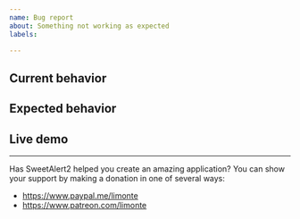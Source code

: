 ```yaml
---
name: Bug report
about: Something not working as expected
labels: 

---
```


## Current behavior

<!-- Describe how the issue manifests. -->

## Expected behavior

<!-- Describe what the desired behavior would be. -->

## Live demo

<!-- If possible, please provide a working example in order for us to be able to reproduce the issue -->

<!-- The template: https://sweetalert2.glitch.me/ - Click "Remix on Glitch" to edit it. -->

---

Has SweetAlert2 helped you create an amazing application? You can show your support by making a donation in one of several ways:
- https://www.paypal.me/limonte
- https://www.patreon.com/limonte
